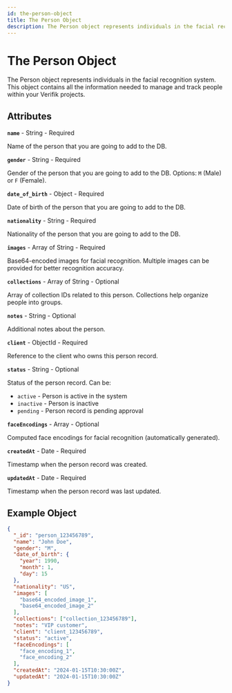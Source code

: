 ```yaml
---
id: the-person-object
title: The Person Object
description: The Person object represents individuals in the facial recognition system
---
```


# The Person Object

The Person object represents individuals in the facial recognition system. This object contains all the information needed to manage and track people within your Verifik projects.

## Attributes

**`name`** - String - Required

Name of the person that you are going to add to the DB.

**`gender`** - String - Required

Gender of the person that you are going to add to the DB. Options: `M` (Male) or `F` (Female).

**`date_of_birth`** - Object - Required

Date of birth of the person that you are going to add to the DB.

**`nationality`** - String - Required

Nationality of the person that you are going to add to the DB.

**`images`** - Array of String - Required

Base64-encoded images for facial recognition. Multiple images can be provided for better recognition accuracy.

**`collections`** - Array of String - Optional

Array of collection IDs related to this person. Collections help organize people into groups.

**`notes`** - String - Optional

Additional notes about the person.

**`client`** - ObjectId - Required

Reference to the client who owns this person record.

**`status`** - String - Optional

Status of the person record. Can be:

* `active` - Person is active in the system
* `inactive` - Person is inactive
* `pending` - Person record is pending approval

**`faceEncodings`** - Array - Optional

Computed face encodings for facial recognition (automatically generated).

**`createdAt`** - Date - Required

Timestamp when the person record was created.

**`updatedAt`** - Date - Required

Timestamp when the person record was last updated.

## Example Object

```json
{
  "_id": "person_123456789",
  "name": "John Doe",
  "gender": "M",
  "date_of_birth": {
    "year": 1990,
    "month": 1,
    "day": 15
  },
  "nationality": "US",
  "images": [
    "base64_encoded_image_1",
    "base64_encoded_image_2"
  ],
  "collections": ["collection_123456789"],
  "notes": "VIP customer",
  "client": "client_123456789",
  "status": "active",
  "faceEncodings": [
    "face_encoding_1",
    "face_encoding_2"
  ],
  "createdAt": "2024-01-15T10:30:00Z",
  "updatedAt": "2024-01-15T10:30:00Z"
}
```
